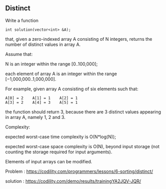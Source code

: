 Distinct
-------------
Write a function

    int solution(vector<int> &A);

that, given a zero-indexed array A consisting of N integers, returns the number of distinct values in array A.

Assume that:

N is an integer within the range [0..100,000]; </p>
each element of array A is an integer within the range [−1,000,000..1,000,000]. </p>
For example, given array A consisting of six elements such that: </p>

    A[0] = 2    A[1] = 1    A[2] = 1
    A[3] = 2    A[4] = 3    A[5] = 1
the function should return 3, because there are 3 distinct values appearing in array A, namely 1, 2 and 3.

Complexity:

expected worst-case time complexity is O(N*log(N)); </p>
expected worst-case space complexity is O(N), beyond input storage (not counting the storage required for input arguments). </p>
Elements of input arrays can be modified. 

Problem : https://codility.com/programmers/lessons/6-sorting/distinct/ </p>
solution : https://codility.com/demo/results/trainingYA2JQV-JQR/ </p>
